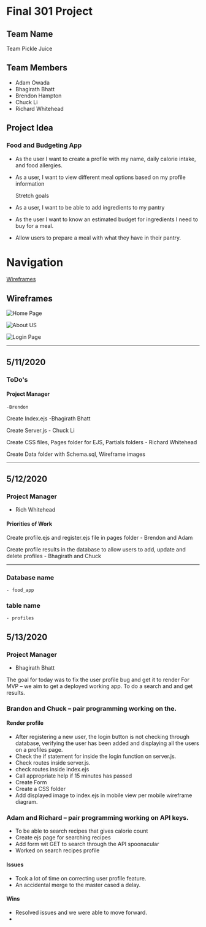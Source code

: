 # Final 301 Project

## Team Name
Team Pickle Juice

## Team Members

- Adam Owada
- Bhagirath Bhatt
- Brendon Hampton
- Chuck Li
- Richard Whitehead

## Project Idea
 
### Food and Budgeting App
 
-	As the user I want to create a profile with my name, daily calorie intake, and food allergies.
-	As a user, I want to view different meal options based on my profile information

	Stretch goals
-	As a user, I want to be able to add ingredients to my pantry
-	As the user I want to know an estimated budget for ingredients I need to buy for a meal.
-	Allow users to prepare a meal with what they have in their pantry.

# Navigation
[Wireframes](##Wireframes)



## Wireframes

![Home Page](img/wireframes/homepage.png)

![About US](img/wireframes/aboutus.png)

![Login Page](img/wireframes/loginpage.png)

---------------------------------------------

## 5/11/2020

### ToDo's

#### Project Manager
	-Brendon

Create Index.ejs -Bhagirath Bhatt

Create Server.js - Chuck Li

Create CSS files, Pages folder for EJS, Partials folders - Richard Whitehead

Create Data folder with Schema.sql, Wireframe images

----------------------------------------------

## 5/12/2020

### Project Manager
- Rich Whitehead

#### Priorities of Work

Create profile.ejs and register.ejs file in pages folder - Brendon and Adam

Create profile results in the database to allow users to add, update and delete profiles - Bhagirath and Chuck

----------------------------------------------

### Database name
	- food_app
### table name
	- profiles

## 5/13/2020

### Project Manager
- Bhagirath Bhatt

The goal for today was to fix the user profile bug and get it to render
For MVP – we aim to get a deployed working app. To do a search and and get results. 

### Brandon and Chuck – pair programming working on the.
#### Render profile
* After registering a new user, the login button is not checking through database, verifying the user has been added and displaying all the users on a profiles page.
* Check the if statement for inside the login function on server.js.
* Check routes inside server.js.
* check routes inside index.ejs
* Call appropriate help if 15 minutes has passed
* Create Form
* Create a CSS folder
* Add displayed image to index.ejs in mobile view per mobile wireframe diagram.

### Adam and Richard – pair programming working on API keys.

* To be able to search recipes that gives calorie count
* Create ejs page for searching recipes
* Add form wit GET to search through the API spoonacular
* Worked on search recipes profile

#### Issues
* Took a lot of time on correcting user profile feature.
* An accidental merge to the master cased a delay.

#### Wins 
* Resolved issues and we were able to move forward.
* 




